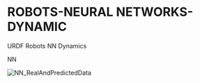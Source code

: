 # ROBOTS-NEURAL NETWORKS-DYNAMIC
URDF Robots
NN
Dynamics

NN

![NN_RealAndPredictedData](ttps://github.com/fluci0/Robots/blob/main/NeuralNetwork.png?raw=true)


